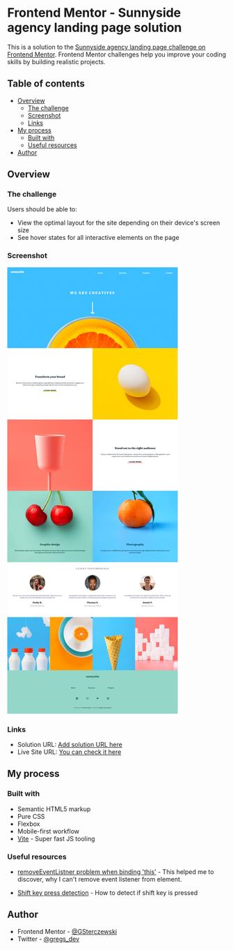 # Frontend Mentor - Sunnyside agency landing page solution

This is a solution to the [Sunnyside agency landing page challenge on Frontend Mentor](https://www.frontendmentor.io/challenges/sunnyside-agency-landing-page-7yVs3B6ef). Frontend Mentor challenges help you improve your coding skills by building realistic projects.

## Table of contents

- [Overview](#overview)
  - [The challenge](#the-challenge)
  - [Screenshot](#screenshot)
  - [Links](#links)
- [My process](#my-process)
  - [Built with](#built-with)
  - [Useful resources](#useful-resources)
- [Author](#author)

## Overview

### The challenge

Users should be able to:

- View the optimal layout for the site depending on their device's screen size
- See hover states for all interactive elements on the page

### Screenshot

![](./screenshot.png)

### Links

- Solution URL: [Add solution URL here](https://your-solution-url.com)
- Live Site URL: [You can check it here](https://fm-sunnyside.vercel.app/)

## My process

### Built with

- Semantic HTML5 markup
- Pure CSS
- Flexbox
- Mobile-first workflow
- [Vite](https://vitejs.dev/) - Super fast JS tooling

### Useful resources

- [removeEventListner problem when binding 'this'](https://stackoverflow.com/questions/33859113/javascript-removeeventlistener-not-working-inside-a-class) - This helped me to discover, why I can't remove event listener from element.

- [Shift key press detection](https://developer.mozilla.org/en-US/docs/Web/API/KeyboardEvent/shiftKey) - How to detect if shift key is pressed

## Author

- Frontend Mentor - [@GSterczewski](https://www.frontendmentor.io/profile/GSterczewski)
- Twitter - [@gregs_dev](https://twitter.com/gregs_dev)
